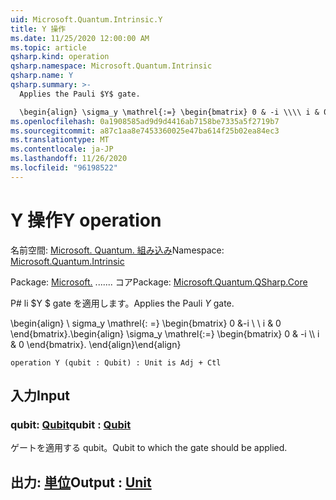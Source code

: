```yaml
---
uid: Microsoft.Quantum.Intrinsic.Y
title: Y 操作
ms.date: 11/25/2020 12:00:00 AM
ms.topic: article
qsharp.kind: operation
qsharp.namespace: Microsoft.Quantum.Intrinsic
qsharp.name: Y
qsharp.summary: >-
  Applies the Pauli $Y$ gate.

  \begin{align} \sigma_y \mathrel{:=} \begin{bmatrix} 0 & -i \\\\ i & 0 \end{bmatrix}. \end{align}
ms.openlocfilehash: 0a1908585ad9d9d4416ab7158be7335a5f2719b7
ms.sourcegitcommit: a87c1aa8e7453360025e47ba614f25b02ea84ec3
ms.translationtype: MT
ms.contentlocale: ja-JP
ms.lasthandoff: 11/26/2020
ms.locfileid: "96198522"
---
```

# <a name="y-operation"></a><span data-ttu-id="219ee-102">Y 操作</span><span class="sxs-lookup"><span data-stu-id="219ee-102">Y operation</span></span>

<span data-ttu-id="219ee-103">名前空間: [Microsoft. Quantum. 組み込み](xref:Microsoft.Quantum.Intrinsic)</span><span class="sxs-lookup"><span data-stu-id="219ee-103">Namespace: [Microsoft.Quantum.Intrinsic](xref:Microsoft.Quantum.Intrinsic)</span></span>

<span data-ttu-id="219ee-104">Package: [Microsoft.](https://nuget.org/packages/Microsoft.Quantum.QSharp.Core) ....... コア</span><span class="sxs-lookup"><span data-stu-id="219ee-104">Package: [Microsoft.Quantum.QSharp.Core](https://nuget.org/packages/Microsoft.Quantum.QSharp.Core)</span></span>


<span data-ttu-id="219ee-105">P# li $Y $ gate を適用します。</span><span class="sxs-lookup"><span data-stu-id="219ee-105">Applies the Pauli $Y$ gate.</span></span>

<span data-ttu-id="219ee-106">\begin{align} \ sigma_y \mathrel{: =} \begin{bmatrix} 0 &-i \\ \\ i & 0 \end{bmatrix}.</span><span class="sxs-lookup"><span data-stu-id="219ee-106">\begin{align} \sigma_y \mathrel{:=} \begin{bmatrix} 0 & -i \\\\ i & 0 \end{bmatrix}.</span></span>
<span data-ttu-id="219ee-107">\end{align}</span><span class="sxs-lookup"><span data-stu-id="219ee-107">\end{align}</span></span>

```qsharp
operation Y (qubit : Qubit) : Unit is Adj + Ctl
```


## <a name="input"></a><span data-ttu-id="219ee-108">入力</span><span class="sxs-lookup"><span data-stu-id="219ee-108">Input</span></span>

### <a name="qubit--qubit"></a><span data-ttu-id="219ee-109">qubit: [Qubit](xref:microsoft.quantum.lang-ref.qubit)</span><span class="sxs-lookup"><span data-stu-id="219ee-109">qubit : [Qubit](xref:microsoft.quantum.lang-ref.qubit)</span></span>

<span data-ttu-id="219ee-110">ゲートを適用する qubit。</span><span class="sxs-lookup"><span data-stu-id="219ee-110">Qubit to which the gate should be applied.</span></span>



## <a name="output--unit"></a><span data-ttu-id="219ee-111">出力: [単位](xref:microsoft.quantum.lang-ref.unit)</span><span class="sxs-lookup"><span data-stu-id="219ee-111">Output : [Unit](xref:microsoft.quantum.lang-ref.unit)</span></span>

